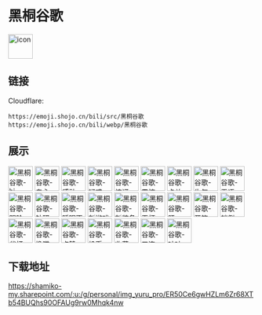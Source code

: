 # 黑桐谷歌
<img src="https://emoji.shojo.cn/bili/src/黑桐谷歌/icon.png" width="50" height="50" alt="icon">

## 链接
Cloudflare:
```
https://emoji.shojo.cn/bili/src/黑桐谷歌
https://emoji.shojo.cn/bili/webp/黑桐谷歌
```
## 展示
<img src="https://emoji.shojo.cn/bili/src/黑桐谷歌/黑桐谷歌-hi.png" width="50" height="50" alt="黑桐谷歌-hi">
<img src="https://emoji.shojo.cn/bili/src/黑桐谷歌/黑桐谷歌-专心.png" width="50" height="50" alt="黑桐谷歌-专心">
<img src="https://emoji.shojo.cn/bili/src/黑桐谷歌/黑桐谷歌-感动.png" width="50" height="50" alt="黑桐谷歌-感动">
<img src="https://emoji.shojo.cn/bili/src/黑桐谷歌/黑桐谷歌-疑惑.png" width="50" height="50" alt="黑桐谷歌-疑惑">
<img src="https://emoji.shojo.cn/bili/src/黑桐谷歌/黑桐谷歌-惊讶.png" width="50" height="50" alt="黑桐谷歌-惊讶">
<img src="https://emoji.shojo.cn/bili/src/黑桐谷歌/黑桐谷歌-震惊.png" width="50" height="50" alt="黑桐谷歌-震惊">
<img src="https://emoji.shojo.cn/bili/src/黑桐谷歌/黑桐谷歌-卡关.png" width="50" height="50" alt="黑桐谷歌-卡关">
<img src="https://emoji.shojo.cn/bili/src/黑桐谷歌/黑桐谷歌-生气.png" width="50" height="50" alt="黑桐谷歌-生气">
<img src="https://emoji.shojo.cn/bili/src/黑桐谷歌/黑桐谷歌-无语.png" width="50" height="50" alt="黑桐谷歌-无语">
<img src="https://emoji.shojo.cn/bili/src/黑桐谷歌/黑桐谷歌-阴险.png" width="50" height="50" alt="黑桐谷歌-阴险">
<img src="https://emoji.shojo.cn/bili/src/黑桐谷歌/黑桐谷歌-钻研.png" width="50" height="50" alt="黑桐谷歌-钻研">
<img src="https://emoji.shojo.cn/bili/src/黑桐谷歌/黑桐谷歌-睡眠不足.png" width="50" height="50" alt="黑桐谷歌-睡眠不足">
<img src="https://emoji.shojo.cn/bili/src/黑桐谷歌/黑桐谷歌-新游戏.png" width="50" height="50" alt="黑桐谷歌-新游戏">
<img src="https://emoji.shojo.cn/bili/src/黑桐谷歌/黑桐谷歌-新装备.png" width="50" height="50" alt="黑桐谷歌-新装备">
<img src="https://emoji.shojo.cn/bili/src/黑桐谷歌/黑桐谷歌-干杯.png" width="50" height="50" alt="黑桐谷歌-干杯">
<img src="https://emoji.shojo.cn/bili/src/黑桐谷歌/黑桐谷歌-肝.png" width="50" height="50" alt="黑桐谷歌-肝">
<img src="https://emoji.shojo.cn/bili/src/黑桐谷歌/黑桐谷歌-开箱.png" width="50" height="50" alt="黑桐谷歌-开箱">
<img src="https://emoji.shojo.cn/bili/src/黑桐谷歌/黑桐谷歌-躺倒.png" width="50" height="50" alt="黑桐谷歌-躺倒">
<img src="https://emoji.shojo.cn/bili/src/黑桐谷歌/黑桐谷歌-代打.png" width="50" height="50" alt="黑桐谷歌-代打">
<img src="https://emoji.shojo.cn/bili/src/黑桐谷歌/黑桐谷歌-撸猫.png" width="50" height="50" alt="黑桐谷歌-撸猫">
<img src="https://emoji.shojo.cn/bili/src/黑桐谷歌/黑桐谷歌-点赞.png" width="50" height="50" alt="黑桐谷歌-点赞">
<img src="https://emoji.shojo.cn/bili/src/黑桐谷歌/黑桐谷歌-投币.png" width="50" height="50" alt="黑桐谷歌-投币">
<img src="https://emoji.shojo.cn/bili/src/黑桐谷歌/黑桐谷歌-收藏.png" width="50" height="50" alt="黑桐谷歌-收藏">
<img src="https://emoji.shojo.cn/bili/src/黑桐谷歌/黑桐谷歌-三连.png" width="50" height="50" alt="黑桐谷歌-三连">
<img src="https://emoji.shojo.cn/bili/src/黑桐谷歌/黑桐谷歌-咕咕.png" width="50" height="50" alt="黑桐谷歌-咕咕">

## 下载地址

https://shamiko-my.sharepoint.com/:u:/g/personal/img_yuru_pro/ER50Ce6gwHZLm6Zr68XTb54BUQhs90OFAUg9rw0Mhqk4nw